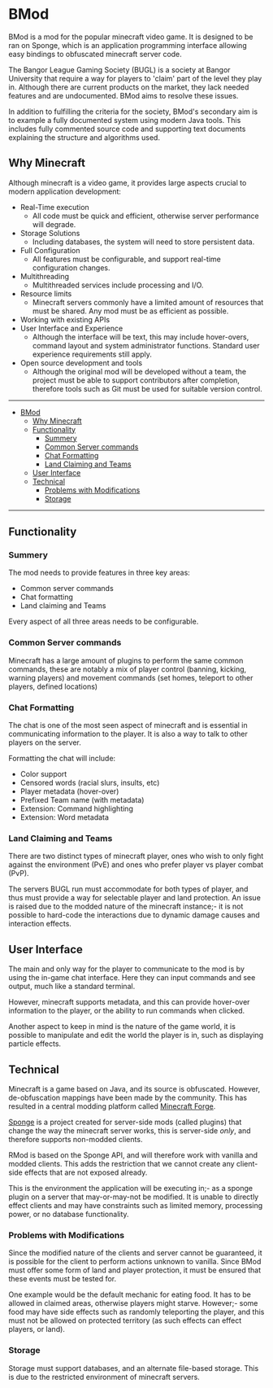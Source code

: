# BMod

BMod is a mod for the popular minecraft video game. It is designed to be
ran on Sponge, which is an application programming interface allowing easy bindings
to obfuscated minecraft server code.

The Bangor League Gaming Society (BUGL) is a society at Bangor University that
require a way for players to 'claim' part of the level they play in.
Although there are current products on the market, they lack needed features and
are undocumented. BMod aims to resolve these issues.

In addition to fulfilling the criteria for the society, BMod's secondary
aim is to example a fully documented system using modern Java tools. This includes
fully commented source code and supporting text documents explaining the structure
and algorithms used.

## Why Minecraft

Although minecraft is a video game, it provides large aspects crucial to modern
application development:

- Real-Time execution
	- All code must be quick and efficient, otherwise server performance will degrade.
- Storage Solutions
	- Including databases, the system will need to store persistent data.
- Full Configuration
	- All features must be configurable, and support real-time configuration changes.
- Multithreading
	- Multithreaded services include processing and I/O.
- Resource limits
	- Minecraft servers commonly have a limited amount of resources that must be
		shared. Any mod must be as efficient as possible.
- Working with existing APIs
- User Interface and Experience
	- Although the interface will be text, this may include hover-overs, command
		layout and system administrator functions. Standard user experience requirements
		still apply.
- Open source development and tools
	- Although the original mod will be developed without a team, the project must
		be able to support contributors after completion, therefore tools such as
		Git must be used for suitable version control.

---

- [BMod](#BMod)
	- [Why Minecraft](#Why-Minecraft)
	- [Functionality](#Functionality)
		- [Summery](#Summery)
		- [Common Server commands](#Common-Server-commands)
		- [Chat Formatting](#Chat-Formatting)
		- [Land Claiming and Teams](#Land-Claiming-and-Teams)
	- [User Interface](#User-Interface)
	- [Technical](#Technical)
		- [Problems with Modifications](#Problems-with-Modifications)
		- [Storage](#Storage)

---

## Functionality

### Summery

The mod needs to provide features in three key areas:

- Common server commands
- Chat formatting
- Land claiming and Teams

Every aspect of all three areas needs to be configurable.

### Common Server commands

Minecraft has a large amount of plugins to perform the same common commands,
these are notably a mix of player control (banning, kicking, warning players)
and movement commands (set homes, teleport to other players, defined locations)

### Chat Formatting

The chat is one of the most seen aspect of minecraft and is essential in communicating
information to the player. It is also a way to talk to other players on the server.

Formatting the chat will include:

- Color support
- Censored words (racial slurs, insults, etc)
- Player metadata (hover-over)
- Prefixed Team name (with metadata)
- Extension: Command highlighting
- Extension: Word metadata

### Land Claiming and Teams

There are two distinct types of minecraft player, ones who wish to only fight against
the environment (PvE) and ones who prefer player vs player combat (PvP).

The servers BUGL run must accommodate for both types of player, and thus must provide
a way for selectable player and land protection. An issue is raised due to the modded
nature of the minecraft instance;- it is not possible to hard-code the interactions
due to dynamic damage causes and interaction effects.

## User Interface

The main and only way for the player to communicate to the mod is by using the
in-game chat interface. Here they can input commands and see output, much like a
standard terminal.

However, minecraft supports metadata, and this can provide hover-over information
to the player, or the ability to run commands when clicked.

Another aspect to keep in mind is the nature of the game world, it is possible to
manipulate and edit the world the player is in, such as displaying particle effects.

## Technical

Minecraft is a game based on Java, and its source is obfuscated. However, de-obfuscation
mappings have been made by the community. This has resulted in a central modding
platform called [Minecraft Forge](https://github.com/MinecraftForge).

[Sponge](https://github.com/SpongePowered) is a project created for server-side
mods (called plugins) that change the way the minecraft server works, this is
server-side *only*, and therefore supports non-modded clients.

RMod is based on the Sponge API, and will therefore work with vanilla and modded
clients. This adds the restriction that we cannot create any client-side effects
that are not exposed already.

This is the environment the application will be executing in;- as a sponge plugin
on a server that may-or-may-not be modified. It is unable to directly effect clients
and may have constraints such as limited memory, processing power, or no database
functionality.

### Problems with Modifications

Since the modified nature of the clients and server cannot be guaranteed, it is
possible for the client to perform actions unknown to vanilla. Since BMod must offer
some form of land and player protection, it must be ensured that these events must be
tested for.

One example would be the default mechanic for eating food. It has to be allowed
in claimed areas, otherwise players might starve. However;- some food may have
side effects such as randomly teleporting the player, and this must not be allowed
on protected territory (as such effects can effect players, or land).

### Storage

Storage must support databases, and an alternate file-based storage. This is due
to the restricted environment of minecraft servers.
